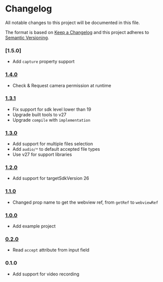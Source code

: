# Changelog
All notable changes to this project will be documented in this file.

The format is based on [Keep a Changelog](https://keepachangelog.com/en/1.0.0/)
and this project adheres to [Semantic Versioning](https://semver.org/spec/v2.0.0.html).

### [1.5.0]
- Add `capture` property support

### [1.4.0]
- Check & Request camera permission at runtime

### [1.3.1]
- Fix support for sdk level lower than 19
- Upgrade built tools to v27
- Upgrade `compile` with `implementation`

### [1.3.0]
- Add support for multiple files selection
- Add `audio/*` to default accepted file types
- Use v27 for support libraries

### [1.2.0]
- Add support for targetSdkVersion 26

### [1.1.0]
- Changed prop name to get the webview ref, from `getRef` to `webviewRef`

### [1.0.0]
- Add example project

### [0.2.0]
- Read `accept` attribute from input field

### 0.1.0
- Add support for video recording

[1.4.0]: https://github.com/andreipfeiffer/react-native-webview-android-file-upload/compare/1.3.1...1.4.0
[1.3.1]: https://github.com/andreipfeiffer/react-native-webview-android-file-upload/compare/1.3.0...1.3.1
[1.3.0]: https://github.com/andreipfeiffer/react-native-webview-android-file-upload/compare/1.2.0...1.3.0
[1.2.0]: https://github.com/andreipfeiffer/react-native-webview-android-file-upload/compare/1.1.0...1.2.0
[1.1.0]: https://github.com/andreipfeiffer/react-native-webview-android-file-upload/compare/1.0.0...1.1.0
[1.0.0]: https://github.com/andreipfeiffer/react-native-webview-android-file-upload/compare/0.2.0...1.0.0
[0.2.0]: https://github.com/andreipfeiffer/react-native-webview-android-file-upload/compare/0.1.0...0.2.0
